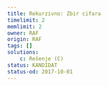 ```yaml
---
title: Rekurzivno: Zbir cifara
timelimit: 2
memlimit: 2
owner: RAF
origin: RAF
tags: []
solutions:
    c: Rešenje (C)
status: KANDIDAT
status-od: 2017-10-01
---
```

